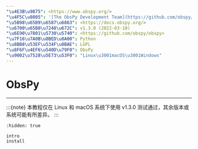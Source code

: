 ```yaml
---
"\u4E3B\u9875": <https://www.obspy.org/>
"\u4F5C\u8005": '[The ObsPy Development Team](https://github.com/obspy/obspy/graphs/contributors)'
"\u5B98\u65B9\u6587\u6863": <https://docs.obspy.org/>
"\u6700\u65B0\u7248\u672C": v1.3.0 (2022-03-10)
"\u6E90\u7801\u5730\u5740": <https://github.com/obspy/obspy>
"\u7F16\u7A0B\u8BED\u8A00": Python
"\u8BB8\u53EF\u534F\u8BAE": LGPL
"\u8F6F\u4EF6\u540D\u79F0": ObsPy
"\u9002\u7528\u5E73\u53F0": "Linux\u3001macOS\u3001Windows"
---
```


# ObsPy

______________________________________________________________________

:::{note}
本教程仅在 Linux 和 macOS 系统下使用 v1.3.0 测试通过，其余版本或系统可能有所差异。
:::

```{toctree}
:hidden: true

intro
install
```
